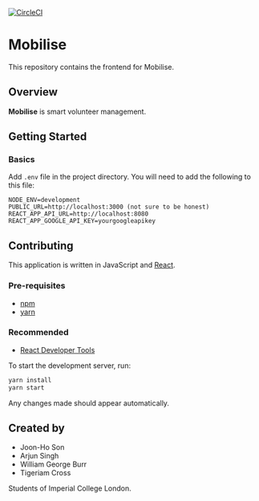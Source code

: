 [![CircleCI](https://circleci.com/gh/mobilise-xyz/mobilise-frontend.svg?style=shield)](https://circleci.com/gh/mobilise-xyz/mobilise-frontend)

# Mobilise

This repository contains the frontend for Mobilise.

## Overview

**Mobilise** is smart volunteer management.

## Getting Started

### Basics

Add `.env` file in the project directory.
You will need to add the following to this file:

```
NODE_ENV=development
PUBLIC_URL=http://localhost:3000 (not sure to be honest)
REACT_APP_API_URL=http://localhost:8080
REACT_APP_GOOGLE_API_KEY=yourgoogleapikey
```


## Contributing

This application is written in JavaScript and [React](https://reactjs.org/).

### Pre-requisites

- [npm](https://www.npmjs.com/)
- [yarn](https://yarnpkg.com/en/)

### Recommended

- [React Developer Tools](https://chrome.google.com/webstore/detail/react-developer-tools/fmkadmapgofadopljbjfkapdkoienihi?hl=en)

To start the development server, run:

```bash
yarn install
yarn start
```

Any changes made should appear automatically.

## Created by

- Joon-Ho Son
- Arjun Singh
- William George Burr
- Tigeriam Cross

Students of Imperial College London.
